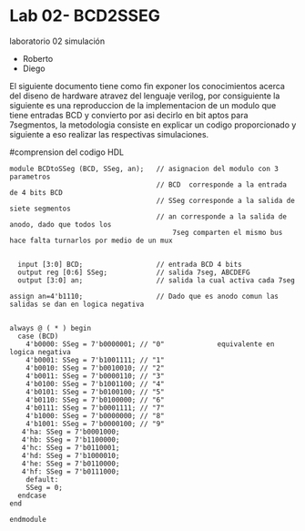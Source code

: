 # Lab 02- BCD2SSEG
laboratorio 02 simulación

* Roberto 
* Diego


El siguiente documento tiene como fin exponer los conocimientos acerca del diseno de hardware atravez del lenguaje verilog, por consiguiente la siguiente es una reproduccion de la implementacion de un modulo que tiene entradas BCD  y convierto por asi decirlo en bit aptos para 7segmentos, la metodologia consiste en explicar un codigo proporcionado y siguiente a eso realizar las respectivas simulaciones.

#comprension del codigo HDL

```
module BCDtoSSeg (BCD, SSeg, an);   // asignacion del modulo con 3 parametros
                                    // BCD  corresponde a la entrada de 4 bits BCD
                                    // SSeg corresponde a la salida de siete segmentos
                                    // an corresponde a la salida de anodo, dado que todos los 
                                        7seg comparten el mismo bus hace falta turnarlos por medio de un mux


  input [3:0] BCD;                  // entrada BCD 4 bits
  output reg [0:6] SSeg;            // salida 7seg, ABCDEFG
  output [3:0] an;                  // salida la cual activa cada 7seg

assign an=4'b1110;                  // Dado que es anodo comun las salidas se dan en logica negativa 


always @ ( * ) begin
  case (BCD)
    4'b0000: SSeg = 7'b0000001; // "0"             equivalente en logica negativa
	4'b0001: SSeg = 7'b1001111; // "1" 
	4'b0010: SSeg = 7'b0010010; // "2" 
	4'b0011: SSeg = 7'b0000110; // "3" 
	4'b0100: SSeg = 7'b1001100; // "4" 
	4'b0101: SSeg = 7'b0100100; // "5" 
	4'b0110: SSeg = 7'b0100000; // "6" 
	4'b0111: SSeg = 7'b0001111; // "7" 
	4'b1000: SSeg = 7'b0000000; // "8"  
	4'b1001: SSeg = 7'b0000100; // "9" 
   4'ha: SSeg = 7'b0001000;  
   4'hb: SSeg = 7'b1100000;
   4'hc: SSeg = 7'b0110001;
   4'hd: SSeg = 7'b1000010;
   4'he: SSeg = 7'b0110000;
   4'hf: SSeg = 7'b0111000;
    default:
    SSeg = 0;
  endcase
end

endmodule


```

